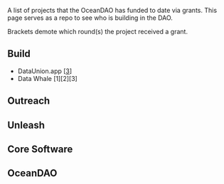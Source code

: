 A list of projects that the OceanDAO has funded to date via grants. This page serves as a repo to see who is building in the DAO.

Brackets demote which round(s) the project received a grant. 


## Build
 - DataUnion.app [[3](https://port.oceanprotocol.com/t/proposal-dataunion-app-upload-challenge/462)]
 - Data Whale [1][2][3]

## Outreach

## Unleash


## Core Software

## OceanDAO

